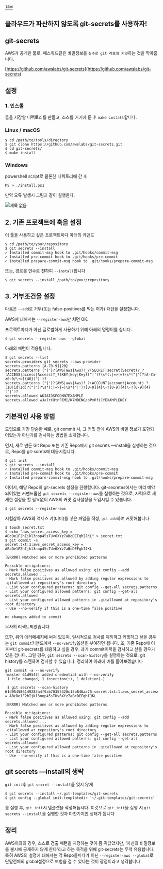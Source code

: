 ﻿[원본]([https://qiita.com/pottava/items/4c602c97aacf10c058f1](https://qiita.com/pottava/items/4c602c97aacf10c058f1))

## 클라우드가 파산하지 않도록 git-secrets를 사용하자!

## git-secrets

AWS가 공개한 툴로, 패스워드같은 비밀정보를 `실수로 git 레포에 커밋`하는 것을 막아줍니다.

[https://github.com/awslabs/git-secrets](https://github.com/awslabs/git-secrets)

## 설정

### 1. 인스톨

툴을 저장할 디렉토리를 만들고, 소스를 거기에 둔 후 `make install`합니다.

### Linux / macOS

    $ cd /path/to/tools/directory
    $ git clone https://github.com/awslabs/git-secrets.git
    $ cd git-secrets/
    $ make install

### Windows

powershell script로 클론한 디렉토리에 간 후

    PS > ./install.ps1

만약 오류 발생시 그림과 같이 실행한다.

![제목 없음](https://user-images.githubusercontent.com/56301069/77831101-f1efb000-7124-11ea-803e-2c5e48ff4d48.png)

## 2. 기존 프로젝트에 훅을 설정

이 툴을 사용하고 싶은 프로젝트마다 아래의 커맨드

    $ cd /path/to/your/repository
    $ git secrets --install
    ✓ Installed commit-msg hook to .git/hooks/commit-msg
    ✓ Installed pre-commit hook to .git/hooks/pre-commit
    ✓ Installed prepare-commit-msg hook to .git/hooks/prepare-commit-msg

또는, 경로를 인수로 전하여 `--install`합니다

    $ git secrets --install /path/to/your/repository

## 3. 거부조건을 설정

다음은 `--add`로 거부(또는 false-positives를 막는 허가) 패턴을 설정합니다.

AWS에 대해서는 `--register-aws`만 치면 OK.

프로젝트마다가 아닌 글로벌하게 사용하기 위해 아래의 명령어를 칩니다.

    $ git secrets --register-aws --global

아래의 패턴이 적용됩니다.

    $ git secrets --list
    secrets.providers git secrets --aws-provider
    secrets.patterns [A-Z0-9]{20}
    secrets.patterns ("|')?(AWS|aws|Aws)?_?(SECRET|secret|Secret)?_?(ACCESS|access|Access)?_?(KEY|key|Key)("|')?\s*(:|=>|=)\s*("|')?[A-Za-z0-9/\+=]{40}("|')?
    secrets.patterns ("|')?(AWS|aws|Aws)?_?(ACCOUNT|account|Account)_?(ID|id|Id)?("|')?\s*(:|=>|=)\s*("|')?[0-9]{4}\-?[0-9]{4}\-?[0-9]{4}("|')?
    secrets.allowed AKIAIOSFODNN7EXAMPLE
    secrets.allowed wJalrXUtnFEMI/K7MDENG/bPxRfiCYEXAMPLEKEY

## 기본적인 사용 방법

도입으로 가장 단순한 예로, git commit 시, 그 커밋 안에 AWS의 비밀 정보가 포함되어있는가 아닌가를 검사하는 방법을 소개합니다.

먼저, 새로 만든 Git Repo 또는 기존 Repo에서 git secrets —install을 실행하는 것으로,  Repo를 git-screts에 대응시킵니다.

    $ git init
    $ git secrets --install
    ✓ Installed commit-msg hook to .git/hooks/commit-msg
    ✓ Installed pre-commit hook to .git/hooks/pre-commit
    ✓ Installed prepare-commit-msg hook to .git/hooks/prepare-commit-msg

이어서, 해당 Repo의 git-secrets 설정을 진행합니다. git-secretes에서는 미리 예약되어있는 커맨드옵션 `git secrets --register-aws`를 실행하는 것으로, 자력으로 세세한 설정을 할 필요없이 AWS의 커밋 검사설정을 도입시킬 수 있습니다.

    $ git secrets --register-aws

시험삼아 AWS의 액세스 키(더미)를 넣은 파일을 작성, `git add`하여 커밋해봅니다

    $ touch secret.txt
    $ echo "aws_secret_access_key = ABcDe1F2hIjkl3nop45sTUv6XYz7aBcDEFghIJKL" > secret.txt
    $ git commit -a
    secret.txt:1:aws_secret_access_key = ABcDe1F2hIjkl3nop45sTUv6XYz7aBcDEFghIJKL
    
    [ERROR] Matched one or more prohibited patterns
    
    Possible mitigations:
    - Mark false positives as allowed using: git config --add secrets.allowed ...
    - Mark false positives as allowed by adding regular expressions to .gitallowed at repository's root directory
    - List your configured patterns: git config --get-all secrets.patterns
    - List your configured allowed patterns: git config --get-all secrets.allowed
    - List your configured allowed patterns in .gitallowed at repository's root directory
    - Use --no-verify if this is a one-time false positive
    
    no changes added to commit

무사히  리젝트되었습니다.

또한, 위의 에러메세지에 써져 있듯이, 일시적으로 검사를 제외하고 커밋하고 싶을 경우는 `git commit`커맨드에서 `--no-verify`옵션을 부여하면 됩니다. 또, 기존 Repo에 이후부터 git-secrets를 대응하고 싶을 경우, 과거 commit이력을 검사하고 싶을 경우가 있을 겁니다. 그럴 경우, `git secrets --scan-history`를 실행하는 것으로, git history를 스캔하여 검사할 수 있습니다. 정리하여 아래에 예를 들어보겠습니다

    git commit -a --no-verify
    [master 61d9545] added credential with --no-verify
     1 file changed, 1 insertion(+), 1 deletion(-)
    
     $ git secrets --scan-history
    61d954586149283a4f9ab70355320c15b846aa75:secret.txt:1:aws_secret_access_key = ABcDe1F2hIjkl3nop45sTUv6XYz7aBcDEFghIJKL
    
    [ERROR] Matched one or more prohibited patterns
    
    Possible mitigations:
    - Mark false positives as allowed using: git config --add secrets.allowed ...
    - Mark false positives as allowed by adding regular expressions to .gitallowed at repository's root directory
    - List your configured patterns: git config --get-all secrets.patterns
    - List your configured allowed patterns: git config --get-all secrets.allowed
    - List your configured allowed patterns in .gitallowed at repository's root directory
    - Use --no-verify if this is a one-time false positive

## git secrets —install의 생략

`git init`후 `git secret --install`을 잊지 않게

    $ git secrets --install ~/.git-templates/git-secrets
    $ git config --global init.templatedir '~/.git-templates/git-secrets'

를 실행 후, `git init`시 템플렛을 작성해둡시다. 이것으로 `git init`을 실행 시 `git secrets --install`을 실행한 것과 마찬가지인 상태가 됩니다

## 정리

AWS이외의 경우, 스스로 검출 패턴을 지정하는 것이 좀 귀찮았지만, '자신의 비밀정보를 불시에 공개하지 않게 한다'라고 하는 목적을 위해 git-secrets는 무척 유용합니다. 특히 AWS의 설정에 대해서는 각 Repo들마다가 아닌 `--register-aws --global`로 단말전체의 global설정으로 보험을 걸 수 있다는 것이 장점이라고 생각합니다